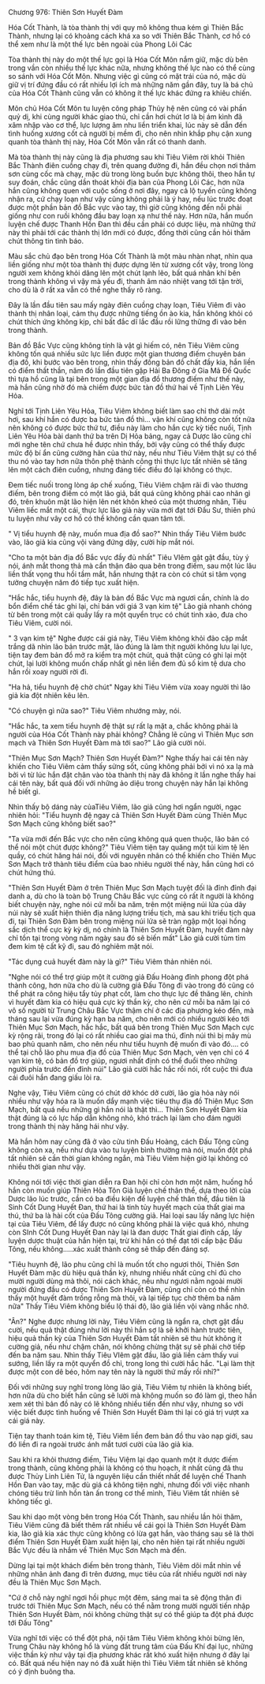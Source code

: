 




Chương 976: Thiên Sơn Huyết Đàm


Hóa Cốt Thành, là tòa thành thị với quy mô không thua kém gì Thiên Bắc Thành, nhưng lại có khoảng cách khá xa so với Thiên Bắc Thành, cơ hồ có thể xem như là một thế lực bên ngoài của Phong Lôi Các

Tòa thành thị này do một thế lực gọi là Hóa Cốt Môn nắm giữ, mặc dù bên trong vần còn nhiều thế lực khác nữa, nhưng không thế lực nào có thể cùng so sánh với Hóa Cốt Môn. Nhưng việc gì cũng có mặt trái của nó, mặc dù giữ vị trí đứng đầu có rất nhiều lợi ích mà những năm gần đây, tuy là bá chủ của Hóa Cốt Thành cũng vẫn có không ít thế lực khác đứng ra khiêu chiến.

Môn chủ Hóa Cốt Môn tu luyện công pháp Thủy hệ nên cũng có vài phần quỷ dị, khi cùng người khác giao thủ, chỉ cần hơi chút lơ là bị ám kình đã xâm nhập vào cơ thể, lực lượng âm nhu liền triển khai, lúc này sẽ dẫn đến tình huống xương cốt cả người bị mềm đi, cho nên nhìn khắp phụ cận xung quanh tòa thành thị này, Hóa Cốt Môn vẫn rất có thanh danh.

Mà tòa thành thị này cũng là địa phương sau khi Tiêu Viêm rời khỏi Thiên Bắc Thành điên cuồng chạy đi, trên quang đường đi, hắn đều chọn nơi thâm sơn cùng cốc mà chạy, mặc dù trong lòng buồn bực không thôi, theo hắn tự suy đoán, chắc cũng dần thoát khỏi địa bàn của Phong Lôi Các, hơn nữa hắn cũng không quen với cuộc sống ở nơi đây, ngay cả lộ tuyến cũng không nhận ra, cứ chạy loạn như vậy cũng không phải là ý hay, nếu lúc trước đoạt được một phần bản đồ Bắc vực vào tay, thì giờ cũng không đến nỗi phải giống như con ruồi không đầu bay loạn xạ như thế này. Hơn nữa, hắn muốn luyện chế được Thanh Hồn Đan thì đều cần phải có dược liệu, mà những thứ này thì phải tới các thành thị lớn mới có được, đồng thời cũng cần hỏi thăm chút thông tin tình báo.

Màu sắc chủ đạo bên trong Hóa Cốt Thành là một màu nhàn nhạt, nhìn qua liền giống như một tòa thành thị được dựng lên từ xương cốt vậy, trong lòng người xem không khỏi dâng lên một chút lạnh lẽo, bất quá nhân khí bên trong thành không vì vậy mà yếu đi, thanh âm náo nhiệt vang tới tận trời, cho dù là ở rất xa vẫn có thể nghe thấy rõ ràng.

Đây là lần đầu tiên sau mấy ngày điên cuồng chạy loạn, Tiêu Viêm đi vào thành thị nhân loại, cảm thụ được những tiếng ồn ào kia, hắn không khỏi có chút thích ứng không kịp, chỉ bất đắc dĩ lắc đầu rồi lững thững đi vào bên trong thành.

Bản đồ Bắc Vực cũng không tính là vật gì hiếm có, nên Tiêu Viêm cũng không tốn quá nhiều sức lực liền được một gian thương điếm chuyên bán địa đồ, khi bước vào bên trong, nhìn thấy đống bản đồ chất đầy kia, hắn liền có điểm thất thần, năm đó lần đầu tiên gặp Hải Ba Đông ở Gia Mã Đế Quốc thì tựa hồ cũng là tại bên trong một gian địa đồ thương điếm như thế này, mà hắn cũng nhờ đó mà chiếm được bức tàn đồ thứ hai về Tịnh Liên Yêu Hỏa.

Nghĩ tới Tịnh Liên Yêu Hỏa, Tiêu Viêm không biết làm sao chỉ thở dài một hơi, sau khí hắn có được ba bức tàn đồ thì… vận khí cũng không còn tốt nữa nên không có được bức thứ tư, điều này làm cho hắn cực kỳ tiếc nuối, Tịnh Liên Yêu Hỏa bài danh thứ ba trên Dị Hỏa bảng, ngay cả Dược lão cũng chỉ mới nghe tên chứ chưa hề được nhìn thấy, bởi vậy cũng có thể thấy được mức độ bí ẩn cũng cường hãn của thứ này, nếu như Tiêu Viêm thật sự có thể thu nó vào tay hơn nữa thôn phệ thành công thì thực lực tất nhiên sẽ tăng lên một cách điên cuồng, nhưng đáng tiếc điều đó lại không có thực.

Đem tiếc nuối trong lòng áp chế xuống, Tiêu Viêm chậm rãi đi vào thương điếm, bên trong điếm có một lão giả, bất quá cũng không phải cao nhân gì đó, trên khuôn mặt lão hiện lên nét khôn kheó của một thương nhân, Tiêu Viêm liếc mắt một cái, thực lực lão giả này vừa mới đạt tới Đấu Sư, thiên phú tu luyện như vây cơ hồ có thể không cần quan tâm tới.

" Vị tiểu huynh đệ này, muốn mua địa đồ sao?" Nhìn thấy Tiêu Viêm bước vào, lão giả kia cũng vội vàng đứng dậy, cười híp mắt nói.

"Cho ta một bản địa đồ Bắc vực đầy đủ nhất" Tiêu VIêm gật gật đầu, tùy ý nói, ánh mắt thong thả mà cẩn thận đảo qua bên trong điếm, sau một lúc lâu liền thất vọng thu hồi tầm mắt, hắn nhưng thật ra còn có chút si tâm vọng tưởng chuyện năm đó tiếp tục xuất hiện.

"Hắc hắc, tiểu huynh đệ, đây là bản đồ Bắc Vực mà ngươi cần, chính là do bổn điểm chế tác ghi lại, chỉ bán với giá 3 vạn kim tệ" Lão giả nhanh chóng từ bên trong một cái quầy lấy ra một quyển trục có chút tinh xảo, đưa cho Tiêu Viêm, cười nói.

" 3 vạn kim tệ" Nghe được cái giá này, Tiêu Viêm không khỏi đảo cặp mắt trắng dã nhìn lão bản trước mặt, lão đúng là làm thịt người không lưu lại lực, tiện tay đem bản đồ mở ra kiểm tra một chút, quả thật cũng có ghi lại một chút, lại lười không muốn chấp nhất gì nên liền đem đủ số kim tệ dưa cho hắn rồi xoay người rời đi.

"Ha hả, tiểu huynh đệ chờ chút" Ngay khi Tiêu Viêm vừa xoay người thì lão giả kia đột nhiên kêu lên.

"Có chuyện gì nữa sao?" Tiêu Viêm nhướng mày, nói.

"Hắc hắc, ta xem tiểu huynh đệ thật sự rất lạ mặt a, chắc không phải là người của Hóa Cốt Thành này phải không? Chẳng lẽ cũng vì Thiên Mục sơn mạch và Thiên Sơn Huyết Đàm mà tới sao?" Lão giả cười nói.

"Thiên Mục Sơn Mạch? Thiên Sơn Huyết Đàm?" Nghe thấy hai cái tên này khiến cho Tiêu Viêm cảm thấy sửng sốt, cũng không phải bởi vì nó xa lạ mà bởi vì từ lúc hắn đặt chân vào tòa thành thị này đã không ít lần nghe thấy hai cái tên này, bất quá đối với những ảo diệu trong chuyện này hắn lại không hề biết gì.

Nhìn thấy bộ dáng này củaTiêu Viêm, lão giả cũng hơi ngẩn người, ngạc nhiên hỏi: "Tiểu huynh đệ ngay cả Thiên Sơn Huyết Đàm cùng Thiên Mục Sơn Mạch cũng không biết sao?"

"Ta vừa mới đến Bắc vực cho nên cũng không quá quen thuộc, lão bản có thể nói một chút được không?" Tiêu Viêm tiện tay quăng một túi kim tệ lên quầy, có chút hăng hái nói, đối với nguyên nhân có thể khiến cho Thiên Mục Sơn Mạch trở thành tiêu điểm của bao nhiêu người thế này, hắn cũng hơi có chút hứng thú.

"Thiên Sơn Huyết Đàm ở trên Thiên Mục Sơn Mạch tuyệt đối là đỉnh đỉnh đại danh a, dù cho là toàn bộ Trung Châu Bắc vực cũng có rất ít người là không biết chuyện này, nghe nói cứ mỗi ba năm, trên một miệng núi lửa của dãy núi này sẽ xuất hiện thiên địa năng lượng triều tịch, mà sau khi triều tịch qua đi, tại Thiên Sơn Đàm bên trong miệng núi lửa sẽ tràn ngập một loại hồng sắc dịch thể cực kỳ kỳ dị, nó chính là Thiên Sơn Huyết Đàm, huyết đàm này chỉ tồn tại trong vòng năm ngày sau đó sẽ biến mất" Lão giả cười tủm tỉm đem kim tệ cất kỹ đi, sau đó nghiêm mặt nói.

"Tác dụng cuả huyết đàm này là gì?" Tiêu Viêm thản nhiên nói.

"Nghe nói có thể trợ giúp một ít cường giả Đấu Hoàng đỉnh phong đột phá thành công, hơn nữa cho dù là cường giả Đấu Tông đi vào trong đó cũng có thể phát ra công hiệu tẩy tủy phạt cốt, làm cho thực lực đề thăng lên, chính vì huyết đàm kia có hiệu quả cực kỳ thần kỳ, cho nên cứ mỗi ba năm lại có vô số người từ Trung Châu Bắc Vực thậm chí ở các địa phương kéo đến, mà tháng sau lại vừa đúng kỳ hạn ba năm, cho nên mới có nhiều người kéo tới Thiên Mục Sơn Mạch, hắc hắc, bất quá bên trong Thiên Mục Sơn Mạch cực kỳ rộng rãi, trong đó lại có rất nhiều cao giai ma thú, đỉnh núi thì bị mây mù bao phủ quanh năm, cho nên nếu như tiểu huynh đệ muốn đi vào đó…. có thể tại chỗ lão phu mua địa đồ của Thiên Mục Sơn Mạch, vẻn vẹn chỉ có 4 vạn kim tệ, có bản đồ trợ giúp, ngươi nhất định có thể đuổi theo những người phía trước đến đỉnh núi" Lão giả cười hắc hắc rồi nói, rốt cuộc thì đưa cái đuôi hắn đang giấu lòi ra.

Nghe vậy, Tiêu Viêm cũng có chút dở khóc dở cười, lão gia hỏa này nói nhiều như vậy hóa ra là muốn dẩy mạnh việc tiêu thụ địa đồ Thiên Mục Sơn Mạch, bất quá nếu những gì hắn nói là thật thì… Thiên Sơn Huyết Đàm kia thật đúng là có lực hấp dẫn không nhỏ, khó trách lại làm cho đám người trong thành thị này hăng hái như vậy.

Mà hắn hôm nay cũng đã ở vào cửu tinh Đấu Hoàng, cách Đấu Tông cũng không còn xa, nếu như dựa vào tu luyện bình thường mà nói, muốn đột phá tất nhiên sẽ cần thời gian không ngắn, mà Tiêu Viêm hiện giờ lại không có nhiều thời gian như vậy.

Không nói tới việc thời gian diễn ra Đan hội chỉ còn hơn một năm, huống hồ hắn còn muốn giúp Thiên Hỏa Tôn Giả luyện chế thân thể, dựa theo lời của Dược lão lúc trước, cần có ba điều kiện để luyện chế thân thể, đầu tiên là Sinh Cốt Dung Huyết Đan, thứ hai là tinh tủy huyết mạch của thất giai ma thú, thứ ba là hài cốt của Đấu Tông cường giả. Hai loại sau lấy năng lực hiện tại của Tiêu Viêm, để lấy được nó cũng không phải là việc quá khó, nhưng còn SInh Cốt Dung Huyết Đan này lại là đan dược Thất giai đỉnh cấp, lấy luyện dược thuật của hắn hiện tại, trừ khi hắn có thể đạt tới cấp bậc Đấu Tông, nếu không…..xác xuất thành công sẽ thấp đến đáng sợ.

"Tiêu huynh đệ, lão phu cũng chỉ là muốn tốt cho ngươi thôi, Thiên Sơn Huyết Đàm mặc dù hiệu quả thần kỳ, nhưng nhiều nhất cũng chỉ đủ cho mười người dùng mà thôi, nói cách khác, nếu như ngươi nằm ngoài mười người đứng đầu có được Thiên Sơn Huyết Đàm, cũng chỉ còn có thể nhìn thấy một huyết đàm trống rỗng mà thôi, và lại tiếp tục chờ thêm ba năm nữa" Thấy Tiêu Viêm không biểu lộ thái độ, lão giả liền vội vàng nhắc nhở.

"Ân?" Nghe được nhưng lời này, Tiêu Viêm cũng là ngẩn ra, chợt gật đầu cười, nếu quả thật đúng như lời này thì hắn sợ là sẽ khởi hành trước tiên, hiệu quả thần kỳ của Thiên Sơn Huyết Đàm tất nhiên sẽ thu hút không ít cường giả, nếu như chậm chân, nói không chừng thật sự sẽ phải chờ tiếp đến ba năm sau. Nhìn thấy Tiêu VIêm gật đầu, lão giả liền cảm thấy vui sướng, liền lấy ra một quyển đồ chỉ, trong long thì cười hắc hắc. "Lại làm thịt được một con dê béo, hôm nay tên này là người thứ mấy rồi nhỉ?"

Đối với những suy nghĩ trong lòng lão giả, Tiêu Viêm tự nhiên là không biết, hơn nữa dù cho biết hắn cũng sẽ lười mà không muốn so đó làm gì, theo hắn xem xét thì bản đồ này có lẽ không nhiều tiến đến như vậy, nhưng so với việc biết được tình huống về Thiên Sơn Huyết Đàm thì lại có giá trị vượt xa cái giá này.

Tiện tay thanh toán kim tệ, Tiêu Viêm liền đem bản đồ thu vào nạp giới, sau đó liền đi ra ngoài trước ánh mắt tươi cười của lão giả kia.

Sau khi ra khỏi thương điếm, Tiêu Việm lại dạo quanh một ít dược điếm trong thành, cũng không phải là không có thu hoạch, ít nhất cũng đã thu được Thủy Linh Liên Tử, là nguyên liệu cần thiết nhất để luyện chế Thanh Hồn Đan vào tay, mặc dù giá cả không tiện nghi, nhưng đối với việc nhanh chóng tiêu trừ linh hồn tàn ấn trong cơ thể mình, Tiêu Viêm tất nhiên sẽ không tiếc gì.

Sau khi dạo một vòng bên trong Hóa Cốt Thành, sau nhiều lần hỏi thăm, Tiêu Viêm cũng đã biết thêm rất nhiều về cái gọi là Thiên Sơn Huyết Đàm kia, lão giả kia xác thực cũng không có lừa gạt hắn, vào tháng sau sẽ là thời điểm Thiên Sơn Huyết Đàm xuất hiện lại, cho nên hiên tại rất nhiều người Bắc Vực đều là nhắm về Thiên Mục Sơn Mạch mà đến.

Dừng lại tại một khách điếm bên trong thành, Tiêu Viêm dõi mắt nhìn về những nhân ảnh đang đi trên đương, mục tiêu của rất nhiều người nơi này đều là Thiên Mục Sơn Mạch.

"Cứ ở chỗ này nghĩ ngơi hồi phục một đêm, sáng mai ta sẽ động thân đi trước tới Thiên Mục Sơn Mạch, nếu có thể nằm trong mười người tiến nhập Thiên Sơn Huyết Đàm, nói không chừng thật sự có thể giúp ta đột phá được tới Đấu Tông"

Vừa nghĩ tới việc có thể đột phá, nội tâm Tiêu Viêm không khỏi bừng lên, Trung Châu này không hổ là vùng đất trung tâm của Đấu Khí đại lục, những việc thần kỳ như vậy tại địa phương khác rất khó xuất hiện nhưng ở đây lại có. Bất quá nếu hiện nay nó đã xuất hiện thì Tiêu Viêm tất nhiên sẽ không có ý định buông tha.





